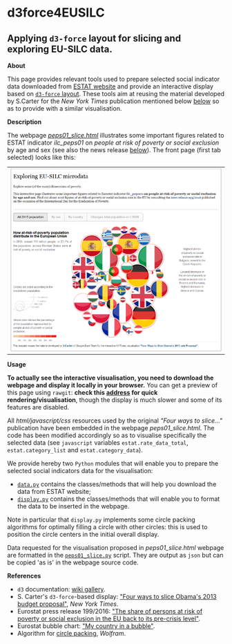 d3force4EUSILC
==============

Applying `d3-force` layout for slicing and exploring EU-SILC data.
---

**About**

This page provides relevant tools used to prepare selected social indicator data downloaded from [ESTAT website](http://ec.europa.eu/eurostat/data/database) and provide an interactive display based on [`d3-force` layout](https://github.com/d3/d3-force). These tools aim at reusing the material developed by S.Carter for the _New York Times_ publication mentioned below [below](#References) so as to provide with a similar visualisation.

**Description**

The webpage [_peps01_slice.html_](https://github.com/gjacopo/bodylanguage/blob/master/d3force/peps01_slice.html) illustrates some important figures related to ESTAT indicator _ilc_peps01_ on *people at risk of poverty or social exclusion* by age and sex (see also the  news release [below](#References)). The front page (first tab selected) looks like this:
<table>
<tr>
<td><kbd><img src="https://github.com/gjacopo/bodylanguage/blob/master/docs/d3force/peps01-d3force.png" alt="PEPS01 display"></kbd></td>
</tr>
</table>

**Usage** 

**To actually see the interactive visualisation, you need to download the webpage and display it locally in your browser.** You can get a preview of this page using `rawgit`: **check this [address](https://cdn.rawgit.com/gjacopo/bodylanguage/b245c372/d3force/peps01_slice.html) for quick rendering/visualisation**, though the display is much slower and some of its features are disabled.

All _html/javascript/css_ resources used by the original _"Four ways to slice..."_ publication have been embedded in the webpage _peps01_slice.html_. The code has been modified accordingly so as to visualise  specifically the selected data  (see `javascript` variables `estat.rate_data_total`, `estat.category_list` and `estat.category_data`).

We provide hereby two `Python` modules that will enable you to prepare the selected social indicators data for the visualisation:
* [`data.py`](data.py) contains the classes/methods that will help you download the data from ESTAT website;
* [`display.py`](display.py) contains the classes/methods that will enable you to format the data to be inserted in the webpage.

Note in particular that `display.py` implements some circle packing algorithms for optimally filling a circle with other circles: this is used to position the circle centers in the initial overall display. 

Data requested for the visualisation proposed in _peps01_slice.html_ webpage are formatted in the [`peps01_slice.py`](peps01_slice.py) script. They are output as `json` but can be copied 'as is' in the webpage source code.

**<a name="References"></a>References**

* `d3` documentation: [wiki gallery](https://github.com/d3/d3/wiki/Gallery).
* S. Carter's `d3-force`-based display: ["Four ways to slice Obama's 2013 budget proposal"](http://www.nytimes.com/interactive/2012/02/13/us/politics/2013-budget-proposal-graphic.html), _New York Times_.
* Eurostat press release 199/2016: ["The share of persons at risk of poverty or social exclusion in the EU back to its pre-crisis level"](http://ec.europa.eu/eurostat/documents/2995521/7695750/3-17102016-BP-EN.pdf).
* Eurostat bubble chart: ["My country in a bubble"](http://ec.europa.eu/eurostat/cache/BubbleChart/).
* Algorithm for [circle packing](http://mathworld.wolfram.com/CirclePacking.html), _Wolfram_.

